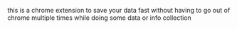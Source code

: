 this is a chrome extension to save your data fast without having to
go out of chrome multiple times while doing some data or info collection
